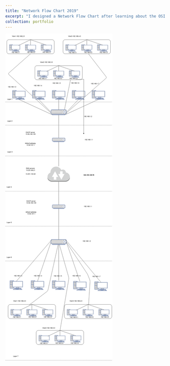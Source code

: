```yaml
---
title: "Network Flow Chart 2019"
excerpt: "I designed a Network Flow Chart after learning about the OSI layers in Staten Island Tech.<br/><img src='/images/NetworkFlowChart2019.png' width='300px'>"
collection: portfolio
---
```


![Network Flow Chart](/images/NetworkFlowChart2019.png)
